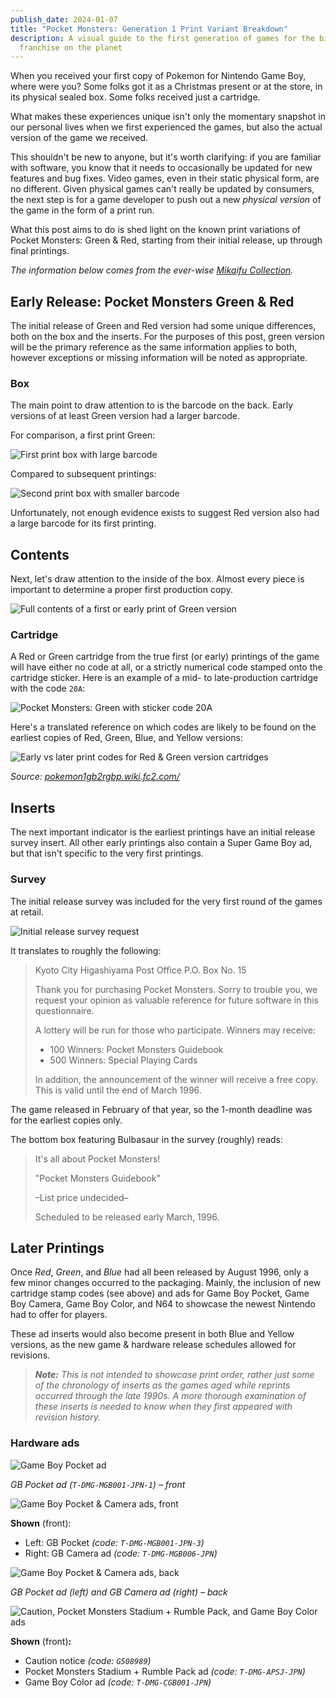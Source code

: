 ```yaml
---
publish_date: 2024-01-07
title: "Pocket Monsters: Generation 1 Print Variant Breakdown"
description: A visual guide to the first generation of games for the biggest
  franchise on the planet
---
```

When you received your first copy of Pokemon for Nintendo Game Boy, where were you? Some folks got it as a Christmas present or at the store, in its physical sealed box. Some folks received just a cartridge.

What makes these experiences unique isn't only the momentary snapshot in our personal lives when we first experienced the games, but also the actual version of the game we received.

This shouldn't be new to anyone, but it's worth clarifying: if you are familiar with software, you know that it needs to occasionally be updated for new features and bug fixes. Video games, even in their static physical form, are no different. Given physical games can't really be updated by consumers, the next step is for a game developer to push out a new *physical version* of the game in the form of a print run.

What this post aims to do is shed light on the known print variations of Pocket Monsters: Green & Red, starting from their initial release, up through final printings.

*The information below comes from the ever-wise [Mikaifu Collection](https://www.instagram.com/mikaifucollection/).*

## Early Release: Pocket Monsters Green & Red

The initial release of Green and Red version had some unique differences, both on the box and the inserts. For the purposes of this post, green version will be the primary reference as the same information applies to both, however exceptions or missing information will be noted as appropriate.

### Box

The main point to draw attention to is the barcode on the back. Early versions of at least Green version had a larger barcode.

For comparison, a first print Green:

![First print box with large barcode](/uploads/screenshot-2024-01-07-at-11.54.22-am.png)

Compared to subsequent printings:

![Second print box with smaller barcode](/uploads/screenshot-2024-01-07-at-11.54.26-am.png)

Unfortunately, not enough evidence exists to suggest Red version also had a large barcode for its first printing.

## Contents

Next, let's draw attention to the inside of the box. Almost every piece is important to determine a proper first production copy.

![Full contents of a first or early print of Green version ](/uploads/4fa07721-40c5-4449-9303-7871e19aa5be.jpeg)

### Cartridge

A Red or Green cartridge from the true first (or early) printings of the game will have either no code at all, or a strictly numerical code stamped onto the cartridge sticker. Here is an example of a mid- to late-production cartridge with the code `20A`:

![Pocket Monsters: Green with sticker code 20A](/uploads/2b19157b-8cc9-4173-a8f1-c803291829fc.jpeg)

Here's a translated reference on which codes are likely to be found on the earliest copies of Red, Green, Blue, and Yellow versions:

![Early vs later print codes for Red & Green version cartridges](/uploads/cart-code-table.png)

*Source: [pokemon1gb2rgbp.wiki.fc2.com/](https://pokemon1gb2rgbp.wiki.fc2.com/wiki/%E5%88%9D%E6%9C%9F%E7%89%88%E3%83%BB%E5%BE%8C%E6%9C%9F%E7%89%88%E3%81%AE%E9%81%95%E3%81%84)*

## Inserts

The next important indicator is the earliest printings have an initial release survey insert. All other early printings also contain a Super Game Boy ad, but that isn't specific to the very first printings.

### Survey

The initial release survey was included for the very first round of the games at retail.

![Initial release survey request](/uploads/screenshot-2024-01-07-at-11.51.46-am.png)

It translates to roughly the following:

> Kyoto City Higashiyama Post Office P.O. Box No. 15
>
> Thank you for purchasing Pocket Monsters. Sorry to trouble you, we request your opinion as valuable reference for future software in this questionnaire.
>
> A lottery will be run for those who participate. Winners may receive:
>
> * 100 Winners: Pocket Monsters Guidebook
> * 500 Winners: Special Playing Cards
>
> In addition, the announcement of the winner will receive a free copy. This is valid until the end of March 1996.

The game released in February of that year, so the 1-month deadline was for the earliest copies only.

The bottom box featuring Bulbasaur in the survey (roughly) reads:

> It's all about Pocket Monsters!
>
> "Pocket Monsters Guidebook"
>
> –List price undecided–
>
> Scheduled to be released early March, 1996.



## Later Printings

Once *Red*, *Green*, and *Blue* had all been released by August 1996, only a few minor changes occurred to the packaging. Mainly, the inclusion of new cartridge stamp codes (see above) and ads for Game Boy Pocket, Game Boy Camera, Game Boy Color, and N64 to showcase the newest Nintendo had to offer for players.

These ad inserts would also become present in both Blue and Yellow versions, as the new game & hardware release schedules allowed for revisions. 

> ***Note:** This is not intended to showcase print order, rather just some of the chronology of inserts as the games aged while reprints occurred through the late 1990s. A more thorough examination of these inserts is needed to know when they first appeared with revision history.*

### Hardware ads

![Game Boy Pocket ad](/uploads/screenshot-2024-01-07-at-12.39.33-pm.png)

*GB Pocket ad (`T-DMG-MGB001-JPN-1`) – front*

![Game Boy Pocket & Camera ads, front](/uploads/screenshot-2024-01-07-at-1.42.39-pm.png)

**Shown** (front):

* Left: GB Pocket *(code: `T-DMG-MGB001-JPN-3`)*
* Right: GB Camera ad *(code: `T-DMG-MGB006-JPN`)*

![Game Boy Pocket & Camera ads, back](/uploads/screenshot-2024-01-07-at-1.42.34-pm.png)

*GB Pocket ad (left) and GB Camera ad (right) – back*

![Caution, Pocket Monsters Stadium + Rumble Pack, and Game Boy Color ads](/uploads/screenshot-2024-01-07-at-1.42.56-pm.png)

**Shown** (front)**:**

* Caution notice *(code: `G508989`)*
* Pocket Monsters Stadium + Rumble Pack ad *(code: `T-DMG-APSJ-JPN`)*
*  Game Boy Color ad *(code: `T-DMG-CGB001-JPN`)*